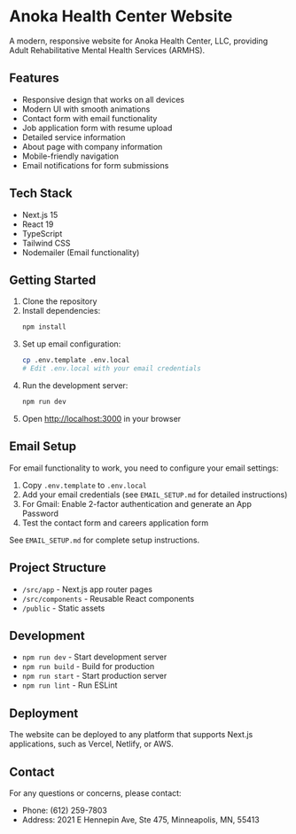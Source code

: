 # Anoka Health Center Website

A modern, responsive website for Anoka Health Center, LLC, providing Adult Rehabilitative Mental Health Services (ARMHS).

## Features

- Responsive design that works on all devices
- Modern UI with smooth animations
- Contact form with email functionality
- Job application form with resume upload
- Detailed service information
- About page with company information
- Mobile-friendly navigation
- Email notifications for form submissions

## Tech Stack

- Next.js 15
- React 19
- TypeScript
- Tailwind CSS
- Nodemailer (Email functionality)

## Getting Started

1. Clone the repository
2. Install dependencies:
   ```bash
   npm install
   ```
3. Set up email configuration:
   ```bash
   cp .env.template .env.local
   # Edit .env.local with your email credentials
   ```
4. Run the development server:
   ```bash
   npm run dev
   ```
5. Open [http://localhost:3000](http://localhost:3000) in your browser

## Email Setup

For email functionality to work, you need to configure your email settings:

1. Copy `.env.template` to `.env.local`
2. Add your email credentials (see `EMAIL_SETUP.md` for detailed instructions)
3. For Gmail: Enable 2-factor authentication and generate an App Password
4. Test the contact form and careers application form

See `EMAIL_SETUP.md` for complete setup instructions.

## Project Structure

- `/src/app` - Next.js app router pages
- `/src/components` - Reusable React components
- `/public` - Static assets

## Development

- `npm run dev` - Start development server
- `npm run build` - Build for production
- `npm run start` - Start production server
- `npm run lint` - Run ESLint

## Deployment

The website can be deployed to any platform that supports Next.js applications, such as Vercel, Netlify, or AWS.

## Contact

For any questions or concerns, please contact:
- Phone: (612) 259-7803
- Address: 2021 E Hennepin Ave, Ste 475, Minneapolis, MN, 55413
